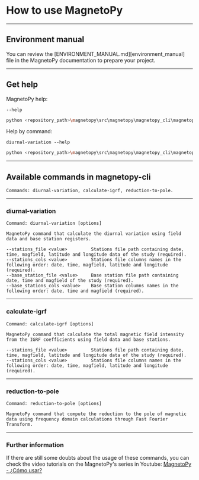 # How to use MagnetoPy

---
## Environment manual
You can review the [ENVIRONMENT_MANUAL.md][environment_manual] file in the MagnetoPy documentation to prepare your project.

---
## Get help
MagnetoPy help:

    --help

```sh
python <repository_path>\magnetopy\src\magnetopy\magnetopy_cli\magnetopy.py --help
```

Help by command:

    diurnal-variation --help

```sh
python <repository_path>\magnetopy\src\magnetopy\magnetopy_cli\magnetopy.py <command> --help
```

---
## Available commands in magnetopy-cli
    Commands: diurnal-variation, calculate-igrf, reduction-to-pole.

___
### diurnal-variation
    Command: diurnal-variation [options]

    MagnetoPy command that calculate the diurnal variation using field data and base station registers.

    --stations_file <value>         Stations file path containing date, time, magfield, latitude and longitude data of the study (required).
    --stations_cols <value>         Stations file columns names in the following order: date, time, magfield, latitude and longitude (required).
    --base_station_file <value>     Base station file path containing date, time and magfield of the study (required).
    --base_stations_cols <value>    Base station columns names in the following order: date, time and magfield (required).

___
### calculate-igrf
    Command: calculate-igrf [options]

    MagnetoPy command that calculate the total magnetic field intensity from the IGRF coefficients using field data and base stations.

    --stations_file <value>         Stations file path containing date, time, magfield, latitude and longitude data of the study (required).
    --stations_cols <value>         Stations file columns names in the following order: date, time, magfield, latitude and longitude (required).
    
___
### reduction-to-pole
    Command: reduction-to-pole [options]

    MagnetoPy command that compute the reduction to the pole of magnetic data using frequency domain calculations through Fast Fourier Transform.

___
### Further information
If there are still some doubts about the usage of these commands, you can check the video tutorials on the MagnetoPy's series in Youtube:
[MagnetoPy - ¿Cómo usar?](https://jcbucio.github.io/portafolio/MagnetoPy)